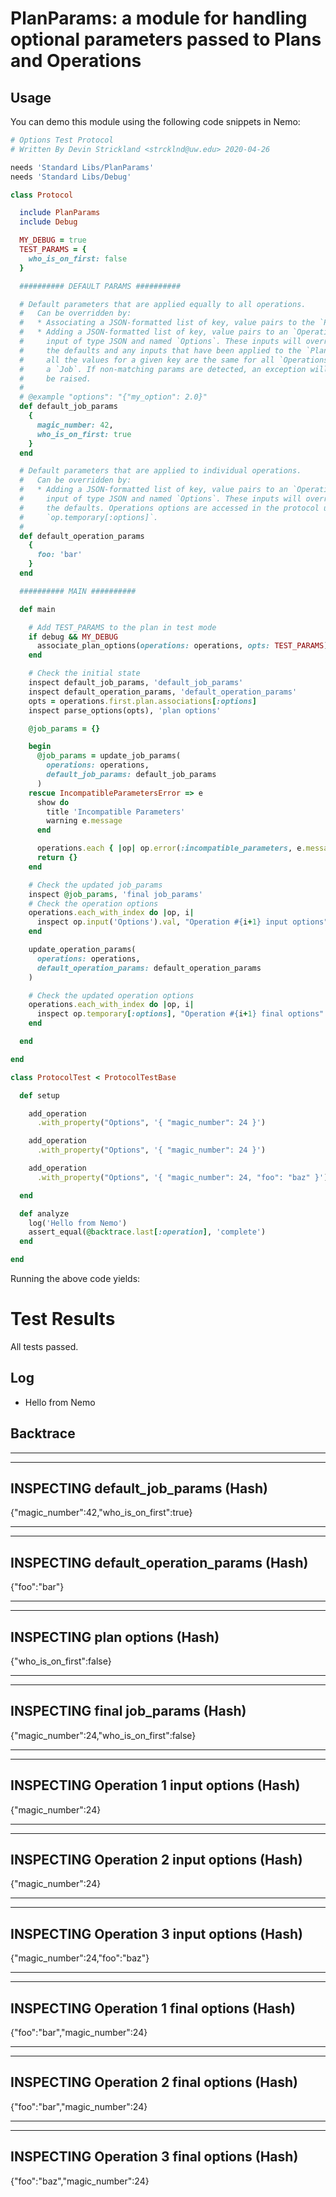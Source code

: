 # PlanParams: a module for handling optional parameters passed to Plans and Operations

## Usage
You can demo this module using the following code snippets in Nemo:

```ruby
# Options Test Protocol
# Written By Devin Strickland <strcklnd@uw.edu> 2020-04-26

needs 'Standard Libs/PlanParams'
needs 'Standard Libs/Debug'

class Protocol

  include PlanParams
  include Debug

  MY_DEBUG = true
  TEST_PARAMS = {
    who_is_on_first: false
  }

  ########## DEFAULT PARAMS ##########

  # Default parameters that are applied equally to all operations. 
  #   Can be overridden by:
  #   * Associating a JSON-formatted list of key, value pairs to the `Plan`.
  #   * Adding a JSON-formatted list of key, value pairs to an `Operation`
  #     input of type JSON and named `Options`. These inputs will override both 
  #     the defaults and any inputs that have been applied to the `Plan` ONLY IF
  #     all the values for a given key are the same for all `Operations` in 
  #     a `Job`. If non-matching params are detected, an exception will 
  #     be raised.
  #
  # @example "options": "{"my_option": 2.0}"
  def default_job_params
    {
      magic_number: 42,
      who_is_on_first: true
    }
  end

  # Default parameters that are applied to individual operations. 
  #   Can be overridden by:
  #   * Adding a JSON-formatted list of key, value pairs to an `Operation`
  #     input of type JSON and named `Options`. These inputs will override 
  #     the defaults. Operations options are accessed in the protocol using
  #     `op.temporary[:options]`. 
  #
  def default_operation_params
    {
      foo: 'bar'
    }
  end

  ########## MAIN ##########

  def main

    # Add TEST_PARAMS to the plan in test mode
    if debug && MY_DEBUG
      associate_plan_options(operations: operations, opts: TEST_PARAMS) 
    end

    # Check the initial state
    inspect default_job_params, 'default_job_params'
    inspect default_operation_params, 'default_operation_params'
    opts = operations.first.plan.associations[:options]
    inspect parse_options(opts), 'plan options'

    @job_params = {}

    begin
      @job_params = update_job_params(
        operations: operations, 
        default_job_params: default_job_params
      )
    rescue IncompatibleParametersError => e
      show do
        title 'Incompatible Parameters'
        warning e.message
      end

      operations.each { |op| op.error(:incompatible_parameters, e.message)}
      return {}
    end

    # Check the updated job_params
    inspect @job_params, 'final job_params'
    # Check the operation options
    operations.each_with_index do |op, i| 
      inspect op.input('Options').val, "Operation #{i+1} input options"
    end

    update_operation_params(
      operations: operations,
      default_operation_params: default_operation_params
    )

    # Check the updated operation options
    operations.each_with_index do |op, i|  
      inspect op.temporary[:options], "Operation #{i+1} final options"
    end

  end

end
```
```ruby
class ProtocolTest < ProtocolTestBase

  def setup

    add_operation
      .with_property("Options", '{ "magic_number": 24 }')

    add_operation
      .with_property("Options", '{ "magic_number": 24 }')

    add_operation
      .with_property("Options", '{ "magic_number": 24, "foo": "baz" }')

  end

  def analyze
    log('Hello from Nemo')
    assert_equal(@backtrace.last[:operation], 'complete')
  end

end
```
Running the above code yields:
# Test Results

All tests passed.

## Log
- Hello from Nemo

## Backtrace
---
---
## INSPECTING default_job_params (Hash)

{\"magic_number\":42,\"who_is_on_first\":true}

---
---
## INSPECTING default_operation_params (Hash)

{\"foo\":\"bar\"}

---
---
## INSPECTING plan options (Hash)

{\"who_is_on_first\":false}

---
---
## INSPECTING final job_params (Hash)

{\"magic_number\":24,\"who_is_on_first\":false}

---
---
## INSPECTING Operation 1 input options (Hash)

{\"magic_number\":24}

---
---
## INSPECTING Operation 2 input options (Hash)

{\"magic_number\":24}

---
---
## INSPECTING Operation 3 input options (Hash)

{\"magic_number\":24,\"foo\":\"baz\"}

---
---
## INSPECTING Operation 1 final options (Hash)

{\"foo\":\"bar\",\"magic_number\":24}

---
---
## INSPECTING Operation 2 final options (Hash)

{\"foo\":\"bar\",\"magic_number\":24}

---
---
## INSPECTING Operation 3 final options (Hash)

{\"foo\":\"baz\",\"magic_number\":24}

